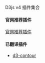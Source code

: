 D3js v4 插件集合

#### 官网推荐插件

[官网推荐插件](https://github.com/d3/d3/wiki/Plugins)

#### 已翻译插件

* [d3-contour](https://github.com/xswei/d3js_doc/tree/master/Plugins/d3-contour)